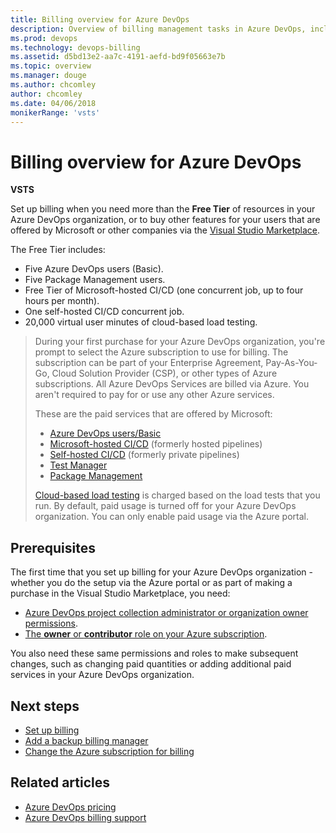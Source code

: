 ```yaml
---
title: Billing overview for Azure DevOps
description: Overview of billing management tasks in Azure DevOps, including how to set up billing, make purchases, and change Azure subscription for billing
ms.prod: devops
ms.technology: devops-billing
ms.assetid: d5bd13e2-aa7c-4191-aefd-bd9f05663e7b
ms.topic: overview
ms.manager: douge
ms.author: chcomley
author: chcomley
ms.date: 04/06/2018
monikerRange: 'vsts'
---
```



# Billing overview for Azure DevOps

**VSTS**

Set up billing when you need more than the **Free Tier** of resources in your Azure DevOps organization, or to buy other features for your users that are offered by Microsoft or other companies via the [Visual Studio Marketplace](https://marketplace.visualstudio.com/).

The Free Tier includes:

* Five Azure DevOps users (Basic).
* Five Package Management users.
* Free Tier of Microsoft-hosted CI/CD (one concurrent job, up to four hours per month).
* One self-hosted CI/CD concurrent job.
* 20,000 virtual user minutes of cloud-based load testing.

> During your first purchase for your Azure DevOps organization, you're prompt to select the Azure subscription to use for billing. The subscription can be part of your
> Enterprise Agreement, Pay-As-You-Go, Cloud Solution Provider (CSP), or other types of Azure subscriptions. All Azure DevOps Services are billed via Azure. You aren't required to pay for or use any other Azure services.
> 
> These are the paid services that are offered by Microsoft:
>
> * [Azure DevOps users/Basic](https://marketplace.visualstudio.com/items?itemName=ms.vss-vstsuser)
> * [Microsoft-hosted CI/CD](https://marketplace.visualstudio.com/items?itemName=ms.build-release-hosted-pipelines) (formerly hosted pipelines)
> * [Self-hosted CI/CD](https://marketplace.visualstudio.com/items?itemName=ms.build-release-private-pipelines) (formerly private pipelines)
> * [Test Manager](https://marketplace.visualstudio.com/items?itemName=ms.vss-testmanager-web)
> * [Package Management](https://marketplace.visualstudio.com/items?itemName=ms.feed)
>
> [Cloud-based load testing](buy-load-testing-vs.md) is charged based on the load tests that you run. By default, paid usage is turned off for your Azure DevOps organization.
> You can only enable paid usage via the Azure portal.

## Prerequisites

The first time that you set up billing for your Azure DevOps organization - whether you do the setup via the Azure portal or as part of making a purchase in the Visual Studio Marketplace, you need:

* [Azure DevOps project collection administrator or organization owner permissions](../accounts/faq-add-delete-users.md#find-owner).
* [The **owner** or **contributor** role on your Azure subscription](add-backup-billing-managers.md).

You also need these same permissions and roles to make subsequent changes, such as changing paid quantities or adding additional paid services in your Azure DevOps organization.

## Next steps

* [Set up billing](set-up-billing-for-your-organization-vs.md)
* [Add a backup billing manager](add-backup-billing-managers.md)
* [Change the Azure subscription for billing](change-azure-subscription.md)

## Related articles

* [Azure DevOps pricing](https://azure.microsoft.com/pricing/details/visual-studio-team-services/)
* [Azure DevOps billing support](https://visualstudio.microsoft.com/team-services/support/)